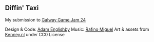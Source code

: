 ## Diffin' Taxi
My submission to [Galway Game Jam 24](https://itch.io/jam/galway-game-jam-24)

Design & Code: [Adam Englishby](https://linktr.ee/Adam)
Music: [Rafino Miguel](https://rafino.mmm.page/)
Art & assets from [Kenney.nl](https://kenney.nl/) under CC0 License